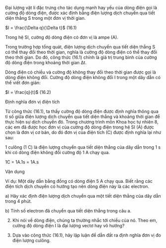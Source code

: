 Đại lượng vật lí đặc trưng cho tác dụng mạnh hay yếu của dòng điện gọi là cường độ dòng điện, được xác định bằng điện lượng dịch chuyển qua tiết diện thẳng S trong một đơn vị thời gian.

$I = \frac{\Delta q}{\Delta t}$ (16.1)

Trong hệ SI, cường độ dòng điện có đơn vị là ampe (A).

Trong trường hợp tổng quát, điện lượng dịch chuyển qua tiết diện thẳng S có thể thay đổi theo thời gian, nghĩa là cường độ dòng điện có thể thay đổi theo thời gian. Do đó, công thức (16.1) chính là giá trị trung bình của cường độ dòng điện trong khoảng thời gian Δt.

Dòng điện có chiều và cường độ không thay đổi theo thời gian được gọi là dòng điện không đổi. Cường độ dòng điện không đổi I trong một dây dẫn có thể viết đơn giản:

$I = \frac{q}{t}$ (16.2)

Định nghĩa đơn vị điện tích

Từ công thức (16.1), ta thấy cường độ dòng điện được định nghĩa thông qua tỉ số giữa điện lượng dịch chuyển qua tiết diện thẳng và khoảng thời gian để thực hiện sự dịch chuyển đó. Trong chương trình môn Khoa học tự nhiên 8, các em đã được học đơn vị của cường độ dòng điện trong hệ SI (A) được chọn là đơn vị cơ bản, do đó đơn vị của điện tích (C) được định nghĩa lại như sau:

1 culông (1 C) là điện lượng chuyển qua tiết diện thẳng của dây dẫn trong 1 s khi có dòng điện không đổi cường độ 1 A chạy qua.

1C = 1A.1s = 1A.s

Vận dụng

Ví dụ: Một dây dẫn bằng đồng có dòng điện 5 A chạy qua. Biết rằng các điện tích dịch chuyển có hướng tạo nên dòng điện này là các electron.

a) Hãy xác định điện lượng dịch chuyển qua một tiết diện thẳng của dây dẫn trong 4 phút.

b) Tính số electron đã chuyển qua tiết diện thẳng trong câu a.

2. Khi nói về dòng điện, chúng ta thường nhắc tới chiều của nó. Theo em, cường độ dòng điện I là đại lượng vectơ hay vô hướng?

3. Dựa vào công thức (16.1), hãy lập luận để dẫn đất ra định nghĩa đơn vị đo điện lượng culông.